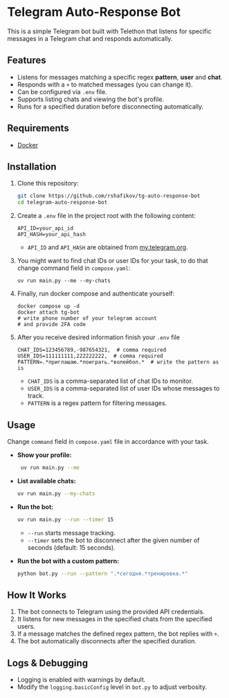 # Telegram Auto-Response Bot

This is a simple Telegram bot built with Telethon that listens for specific messages in a Telegram chat and responds automatically.

## Features
- Listens for messages matching a specific regex **pattern**, **user** and **chat**.
- Responds with a `+` to matched messages (you can change it).
- Can be configured via `.env` file.
- Supports listing chats and viewing the bot's profile.
- Runs for a specified duration before disconnecting automatically.

## Requirements
- [Docker](https://www.docker.com/get-started/)

## Installation

1. Clone this repository:
   ```sh
   git clone https://github.com/rshafikov/tg-auto-response-bot
   cd telegram-auto-response-bot
   ```

2. Create a `.env` file in the project root with the following content:
   ```
   API_ID=your_api_id
   API_HASH=your_api_hash
   ```
   - `API_ID` and `API_HASH` are obtained from [my.telegram.org](https://my.telegram.org/).

3. You might want to find chat IDs or user IDs for your task, to do that change command field in `compose.yaml`:
    ```shell
    uv run main.py --me --my-chats
    ```
4. Finally, run docker compose and authenticate yourself:
    ```shell
    docker compose up -d
    docker attach tg-bot
    # write phone number of your telegram account
    # and provide 2FA code
    ```

5. After you receive desired information finish your `.env` file
    ```
    CHAT_IDS=123456789,-987654321,  # comma required
    USER_IDS=111111111,222222222,  # comma required
    PATTERN=.*приглашаю.*поиграть.*волейбол.*  # write the pattern as is 
    ```
   - `CHAT_IDS` is a comma-separated list of chat IDs to monitor.
   - `USER_IDS` is a comma-separated list of user IDs whose messages to track.
   - `PATTERN` is a regex pattern for filtering messages.

## Usage

Change `command` field in `compose.yaml` file in accordance with your task.

- **Show your profile:**
  ```sh
   uv run main.py --me
  ```

- **List available chats:**
  ```sh
  uv run main.py --my-chats
  ```

- **Run the bot:**
  ```sh
  uv run main.py --run --timer 15
  ```
  - `--run` starts message tracking.
  - `--timer` sets the bot to disconnect after the given number of seconds (default: 15 seconds).
  
- **Run the bot with a custom pattern:**
  ```sh
  python bot.py --run --pattern ".*сегодня.*тренировка.*"
  ```

## How It Works
1. The bot connects to Telegram using the provided API credentials.
2. It listens for new messages in the specified chats from the specified users.
3. If a message matches the defined regex pattern, the bot replies with `+`.
4. The bot automatically disconnects after the specified duration.

## Logs & Debugging
- Logging is enabled with warnings by default.
- Modify the `logging.basicConfig` level in `bot.py` to adjust verbosity.
